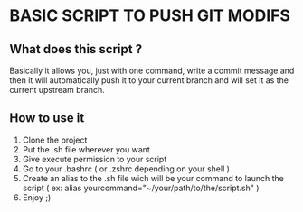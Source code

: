 # BASIC SCRIPT TO PUSH GIT MODIFS
## What does this script ?

Basically it allows you, just with one command, write a commit message and then it will automatically push it to your current branch and will set it as the current upstream branch.

## How to use it

1. Clone the project
2. Put the .sh file wherever you want
3. Give execute permission to your script
4. Go to your .bashrc ( or .zshrc depending on your shell )
5. Create an alias to the .sh file wich will be your command to launch the script ( ex: alias yourcommand="~/your/path/to/the/script.sh" )
6. Enjoy ;)